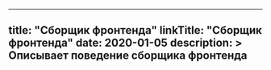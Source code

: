 
---
title: "Сборщик фронтенда"
linkTitle: "Сборщик фронтенда"
date: 2020-01-05
description: >
  Описывает поведение сборщика фронтенда
---

